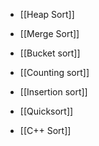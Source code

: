 - [[Heap Sort]]
- [[Merge Sort]]
- [[Bucket sort]]
- [[Counting sort]]
- [[Insertion sort]]
- [[Quicksort]]

- [[C++ Sort]]
